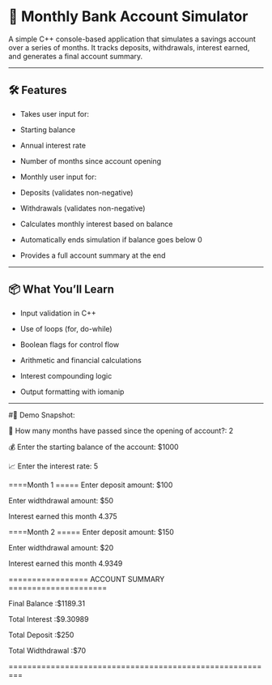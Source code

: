 # 💼 Monthly Bank Account Simulator

A simple C++ console-based application that simulates a savings account over a series of months. It tracks deposits, withdrawals, interest earned, and generates a final account summary.

---

## 🛠 Features

- Takes user input for:

- Starting balance

- Annual interest rate

- Number of months since account opening

- Monthly user input for:

- Deposits (validates non-negative)

- Withdrawals (validates non-negative)

- Calculates monthly interest based on balance

- Automatically ends simulation if balance goes below 0

- Provides a full account summary at the end

---

## 📦 What You’ll Learn

- Input validation in C++

- Use of loops (for, do-while)

- Boolean flags for control flow

- Arithmetic and financial calculations

- Interest compounding logic

- Output formatting with iomanip

---

#📸 Demo Snapshot:

💼 How many months have passed since the opening of account?: 2

💰 Enter the starting balance of the account: $1000

📈 Enter the interest rate: 5

====Month 1 =====
Enter deposit amount: $100

Enter widthdrawal amount: $50

Interest earned this month 4.375


====Month 2 =====
Enter deposit amount: $150

Enter widthdrawal amount: $20

Interest earned this month 4.9349



================= ACCOUNT SUMMARY =====================

Final Balance     :$1189.31

Total Interest    :$9.30989

Total Deposit     :$250

Total Widthdrawal :$70

=========================================================

